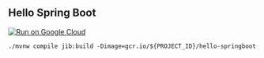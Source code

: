Hello Spring Boot
-----------------

[![Run on Google Cloud](https://deploy.cloud.run/button.svg)](https://deploy.cloud.run)

```
./mvnw compile jib:build -Dimage=gcr.io/${PROJECT_ID}/hello-springboot
```
